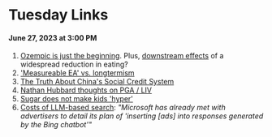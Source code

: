 # Tuesday Links
#### June 27, 2023 at 3:00 PM

1. [Ozempic is just the beginning](https://twitter.com/ArmstrongDrew/status/1673442917854113792). Plus, [downstream effects](https://twitter.com/ModeledBehavior/status/1673478338210414592) of a widespread reduction in eating? 
2. ['Measureable EA' vs. longtermism](https://twitter.com/JeremiahDJohns/status/1673491284848177153)
3. [The Truth About China's Social Credit System](https://www.youtube.com/watch?v=Kqov6F00KMc&ab_channel=PolyMatter)
4. [Nathan Hubbard thoughts on PGA / LIV](https://twitter.com/NathanCHubbard/status/1673529602319450119)
5. [Sugar does not make kids 'hyper'](https://www.vox.com/2014/7/16/5909701/no-sugar-doesnt-make-kids-hyper)
6. [Costs of LLM-based search](https://arstechnica.com/gadgets/2023/02/chatgpt-style-search-represents-a-10x-cost-increase-for-google-microsoft/): *"Microsoft has already met with advertisers to detail its plan of 'inserting \[ads\] into responses generated by the Bing chatbot'"*